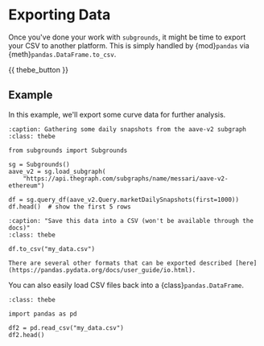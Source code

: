 # Exporting Data

Once you've done your work with `subgrounds`, it might be time to export your CSV to another platform. This is simply handled by {mod}`pandas` via {meth}`pandas.DataFrame.to_csv`.

{{ thebe_button }}

## Example

In this example, we'll export some curve data for further analysis.

```{code-block} python
:caption: Gathering some daily snapshots from the aave-v2 subgraph
:class: thebe

from subgrounds import Subgrounds

sg = Subgrounds()
aave_v2 = sg.load_subgraph(
    "https://api.thegraph.com/subgraphs/name/messari/aave-v2-ethereum")

df = sg.query_df(aave_v2.Query.marketDailySnapshots(first=1000))
df.head()  # show the first 5 rows
```

```{code-block} python
:caption: "Save this data into a CSV (won't be available through the docs)"
:class: thebe

df.to_csv("my_data.csv")
```

```{tip}
There are several other formats that can be exported described [here](https://pandas.pydata.org/docs/user_guide/io.html).
```

You can also easily load CSV files back into a {class}`pandas.DataFrame`.

```{code-block} python
:class: thebe

import pandas as pd

df2 = pd.read_csv("my_data.csv")
df2.head()
```
